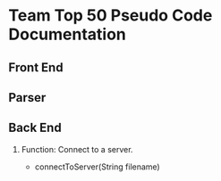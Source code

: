 # Team Top 50 Pseudo Code Documentation

## Front End

## Parser

## Back End

<ol>
  <li>Function: Connect to a server.</li>
    <ul>
      <li>connectToServer(String filename)</li>
    </ul>
</ol>
